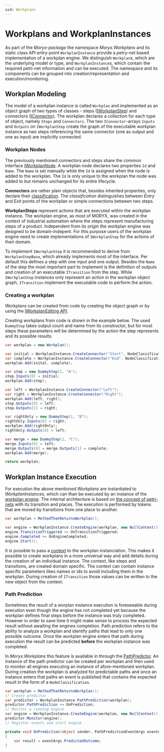 ```yaml
---
uid: Workplans
---
```

# Workplans and WorkplanInstances

As part of the _Moryx-package_ the namespace _Moryx.Workplans_ and its static class API entry-point `WorkplanInstance` provide a petry-net based implementation of a workplan engine. We distinguish `Workplan`s, which are the underlying model or type, and `WorkplanInstance`s, which contain the required petri-net information and can be executed.  The namespace and its components can be grouped into creation/representation and execution/monitoring.

## Workplan Modeling

The model of a workplan instance is called `Workplan` and implemented as an object graph of two types of classes - steps ([IWorkplanStep](xref:Moryx.Workplans.IWorkplanStep)) and connectors ([IConnector](xref:Moryx.Workplans.IConnector)). The workplan declares a collection for each type of object, namely `Steps` and `Connectors`. The two `IConnector`-arrays `Inputs` and `Outputs` on `IWorkplanStep` create the graph of the executable workplan instance as two steps referencing the same connector (one as output and one as input) are implicitly connected.

### Workplan Nodes

The previously mentioned connectors and steps share the common interface [IWorkplanNode](xref:Moryx.Workplans.IWorkplanNode). A workplan node declares two properties `Id` and `Name`. The `Name` is set manually while the `Id` is assigned when the node is added to the workplan. The `Id` is only unique to the workplan the node was added to but remains unchanged for its entire lifecycle.

**Connectors** are rather plain objects that, besides inherited properties, only declare their [classification](xref:Moryx.Workplans.NodeClassification). The _classification_ distinguishes between _Entry_ and _Exit_ points of the workplan or simple connections between two steps.

**WorkplanSteps** represent actions that are executed within the workplan instance. The workplan engine, as most of MORYX, was created in the context of industrial automation where the steps represent manufacturing steps of a product. Independent from its origin the workplan engine was designed to be domain-indepent. For this purpose users of the workplan engine need to create implementations of `IWorkplanStep` for the actions of their domain.

To implement `IWorkplanStep` it is recommended to derive from `WorkplanStepBase`, which already implements most of the interface. Per default this defines a step with one input and one output. Besides the `Name` of the step the most important part to implement is the definition of outputs and creation of an executable `ITransition` from the step. While `IWorkplanStep` instances only represent an action in the workplan object graph, `ITransition` implement the executable code to perform the action. 

### Creating a workplan

Workplans can be created from code by creating the object graph or by using the [IWorkplanEditing API](xref:Moryx.Workplans.IWorkplanEditing).

Creating workplans from code is shown in the example below. The used `DummyStep` takes output count and name from its constructor, but for most steps these parameters will be determined by the action the step represents and its possible results.

````cs
var workplan = new Workplan();

var initial = WorkplanInstance.CreateConnector("Start", NodeClassification.Start);
var complete = WorkplanInstance.CreateConnector("End", NodeClassification.End);
workplan.Add(inital, complete);

var step = new DummyStep(2, "A");
step.Inputs[0] = initial;
workplan.Add(step);

var left = WorkplanInstance.CreateConnector("Left");
var right = WorkplanInstance.CreateConnector("Right");
workplan.Add(left, right);
step.Outputs[0] = left;
step.Outputs[1] = right;

var rightOnly = new DummyStep(1, "B");
rightOnly.Inputs[0] = right;
workplan.Add(rightOnly);
rightOnly.Outputs[0] = left;

var merge = new DummyStep(2, "C");
merge.Inputs[0] = left;
merge.Outputs[0] = merge.Outputs[1] = complete;
workplan.Add(merge);

return workplan;
````

## Workplan Instance Execution

For execution the above mentioned _Workplans_ are instantiated to _WorkplanInstances_, which can than be executed by an instance of the [workplan engine](xref:Moryx.Workplans.IWorkplanEngine). The internal architecture is based on [the concept of petri-nets](https://en.wikipedia.org/wiki/Petri_net) with its transition and places. The execution is performed by tokens that are moved by transitions from one place to another.

````cs
var workplan = MethodThatReturnsWorkplan();

var engine = WorkplanInstance.CreateEngine(workplan, new NullContext());
engine.TransitionTriggered += OnTransitionTriggered;
engine.Completed += OnEngineCompleted;
engine.Start();
````

 It is possible to pass a [context](xref:Moryx.Workplans.IWorkplanContext) to the workplan instanciation. This makes it possible to create workplans in a more universal way and add details during the creation of an individual instance. The context, like steps and transitions, are created domain specific. The context can contain instance specific parameters likes names or ids to avoid including them in the workplan. During creation of `ITransition` those values can be written to the new object from the context.

### Path Prediction

Sometimes the result of a worplan instance execution is foreseeable during execution even though the engine has not completed yet because the workplan defines final steps before the instance was truly completed. However in order to save time it might make sense to process the expected result without awaiting the engines completion. Path prediction refers to the ability to analyze a workplan and identify paths that lead to only one possible outcome. Once the workplan engine enters that path during execution the result can be predicted **before** the workplan instance was completed.

In _Moryx.Workplans_ this feature is available in through the [PathPredictor](xref:Moryx.Workplans.IPathPredictor). An instance of the path predictor can be created per workplan and then used to monitor all engines executing an instance of afore-mentioned workplan. During creation the workplan is analyzed for predictable paths and once an instance enters that paths an event is published that contains the expected result in the form of a `NodeClassification`.

````cs
var workplan = MethodThatReturnsWorkplan();
// Create predictor
var predictor = WorkplanInstance.PathPrediction(workplan);
predictor.PathPrediction += OnPrediction;
// Monitor a running engine
var engine = WorkplanInstance.CreateEngine(workplan, new NullContext());
predictor.Monitor(engine);
// Register events and start engine

private void OnPrediction(object sender, PathPredictionEventArgs eventArgs)
{
    var result = eventArgs.PredictedOutcome;
}
````